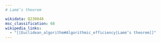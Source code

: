 ```yaml
---
# Lamé’s theorem

wikidata: Q230848
msc_classification: 68
wikipedia_links:
  - "[[Euclidean_algorithm#Algorithmic_efficiency|Lamé’s theorem]]"
---
```


